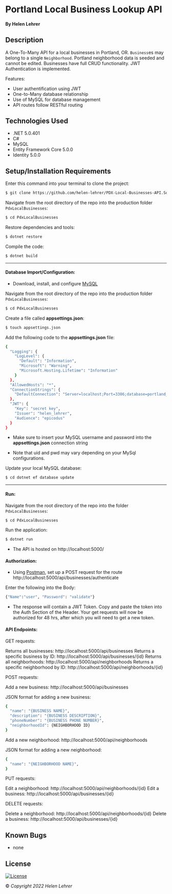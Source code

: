 # Portland Local Business Lookup API

#### By Helen Lehrer

## Description

A One-To-Many API for a local businesses in Portland, OR. `Business`es may belong to a single `Neighborhood`. Portland neighborhood data is seeded and cannot be edited. Businesses have full CRUD functionality. JWT Authentication is implemented.

Features:

* User authentification using JWT
* One-to-Many database relationship
* Use of MySQL for database management
* API routes follow RESTful routing

## Technologies Used

* .NET 5.0.401
* C#
* MySQL
* Entity Framework Core 5.0.0
* Identity 5.0.0

## Setup/Installation Requirements

Enter this command into your terminal to clone the project: 
```bash
$ git clone https://github.com/helen-lehrer/PDX-Local-Businesses-API.Solution
```

Navigate from the root directory of the repo into the production folder `PdxLocalBusinesses`:
```bash
$ cd PdxLocalBusinesses
```

Restore dependencies and tools: 
```bash
$ dotnet restore
```

Compile the code: 
```bash
$ dotnet build
```

---

#### Database Import/Configuration:

* Download, install, and configure [MySQL](https://dev.mysql.com/downloads/installer/)

Navigate from the root directory of the repo into the production folder `PdxLocalBusinesses`:
```bash
$ cd PdxLocalBusinesses
```

Create a file called **appsettings.json**: 
```bash
$ touch appsettings.json
```

Add the following code to the **appsettings.json** file: 
```bash
{
  "Logging": {
    "LogLevel": {
      "Default": "Information",
      "Microsoft": "Warning",
      "Microsoft.Hosting.Lifetime": "Information"
    }
  },
  "AllowedHosts": "*",
  "ConnectionStrings": {
    "DefaultConnection": "Server=localhost;Port=3306;database=portland_local_businesses;uid=[YOUR-USERNAME-HERE];pwd=[YOUR-PASSWORD-HERE];"
  },
  "JWT": {
    "Key": "secret key",
    "Issuer": "helen_lehrer",
    "Audience": "epicodus"
  }
}
```

* Make sure to insert your MySQL username and password into the  **appsettings.json**  connection string

* Note that uid and pwd may vary depending on your MySql configurations.

Update your local MySQL database:
```bash
$ cd dotnet ef database update
```

---

#### Run: 

Navigate from the root directory of the repo into the folder `PdxLocalBusinesses`:
```bash
$ cd PdxLocalBusinesses
```

Run the application:
```bash
$ dotnet run
```

* The API is hosted on http://localhost:5000/ 

#### Authorization:

* Using [Postman](https://www.postman.com/), set up a POST request for the route http://localhost:5000/api/businesses/authenticate

Enter the following into the Body:
```bash
{"Name":"user", "Password": "validate"}
```

* The response will contain a JWT Token. Copy and paste the token into the Auth Section of the Header. Your get requests will now be authorized for 48 hrs, after which you will need to get a new token.

#### API Endpoints:

GET requests:

Returns all businesses: http://localhost:5000/api/businesses 
Returns a specific business by ID: http://localhost:5000/api/businesses/{id}
Returns all neighborhoods: http://localhost:5000/api/neighborhoods
Returns a specific neighborhood by ID: http://localhost:5000/api/neighborhoods/{id}

POST requests:

Add a new business: http://localhost:5000/api/businesses 

JSON format for adding a new business:
```bash
{
  "name": "{BUSINESS NAME}",
  "description": "{BUSINESS DESCRIPTION}",
  "phoneNumber": "{BUSINESS PHONE NUMBER}",
  "neighborhoodId": {NEIGHBORHOOD ID}
}
```

Add a new neighborhood: http://localhost:5000/api/neighborhoods 

JSON format for adding a new neighborhood:
```bash
{
  "name": "{NEIGHBORHOOD NAME}",
}
```

PUT requests:

Edit a neighborhood: http://localhost:5000/api/neighborhoods/{id}
Edit a business: http://localhost:5000/api/businesses/{id}

DELETE requests:

Delete a neighborhood: http://localhost:5000/api/neighborhoods/{id}
Delete a business: http://localhost:5000/api/businesses/{id}


## Known Bugs

* none

## License
[![License](https://img.shields.io/badge/License-BSD_3--Clause-blue.svg)](https://opensource.org/licenses/BSD-3-Clause)

&copy; _Copyright 2022 Helen Lehrer_